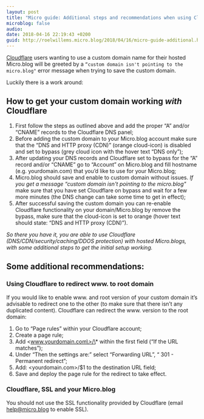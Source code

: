 ```yaml
---
layout: post
title: "Micro guide: Additional steps and recommendations when using Cloudflare for your DNS"
microblog: false
audio: 
date: 2018-04-16 22:19:43 +0200
guid: http://roelwillems.micro.blog/2018/04/16/micro-guide-additional.html
---
```

[Cloudflare](https://www.cloudflare.com/) users wanting to use a custom domain name for their hosted Micro.blog will be greeted by a ```“custom domain isn't pointing to the micro.blog"``` error message when trying to save the custom domain. 

Luckily there is a work around:

## How to get your custom domain working _with_ Cloudflare
1. First follow the steps as outlined above and add the proper “A” and/or “CNAME” records to the Cloudflare DNS panel;
2. Before adding the custom domain to your Micro.blog account make sure that the “DNS and HTTP proxy (CDN)”  (orange cloud-icon) is disabled and set to bypass (grey cloud icon with the hover text “DNS only”);
3. After updating your DNS records and Cloudflare set to bypass for the “A” record and/or “CNAME” go to “Account” on Micro.blog  and fill hostname (e.g. yourdomain.com) that you’d like to use for your Micro.blog;
4. Micro.blog should save and enable to custom domain without issues. _If you get a message “custom domain isn't pointing to the micro.blog"_ make sure that you have set Cloudflare on bypass and wait for a few more minutes (the DNS change can take some time to get in effect);
5. After successful saving the custom domain you can re-enable Cloudflare functionality on your domain/Micro.blog by remove the bypass, make sure that the cloud-icon is set to orange (hover text should state: “DNS and HTTP proxy (CDN)”).

_So there you have it, you are able to use  Cloudflare (DNS/CDN/security/caching/DDOS protection) with hosted Micro.blogs, with some  additional steps to get the initial setup working._


## Some additional recommendations: 

### Using Cloudflare to redirect www. to root domain
If you would like to enable www. and root version of your custom domain it’s advisable to redirect one to the other (to make sure that there isn’t any duplicated content). Cloudflare can redirect the www. version to the root domain:
1. Go to “Page rules” within your Cloudflare account;
2. Create a page rule;
3. Add \<www.yourdomain.com\>/\* within the first field (“If the URL matches”); 
4. Under “Then the settings are:” select “Forwarding URL”, “ 301 - Permanent redirect”;
5. Add: \<yourdomain.com\>/$1 to the destination URL field;
6. Save and deploy the page rule for the redirect to take effect.

### Cloudflare, SSL and your Micro.blog
You should not use the SSL functionality provided by Cloudflare (email help@micro.blog to enable SSL). 
